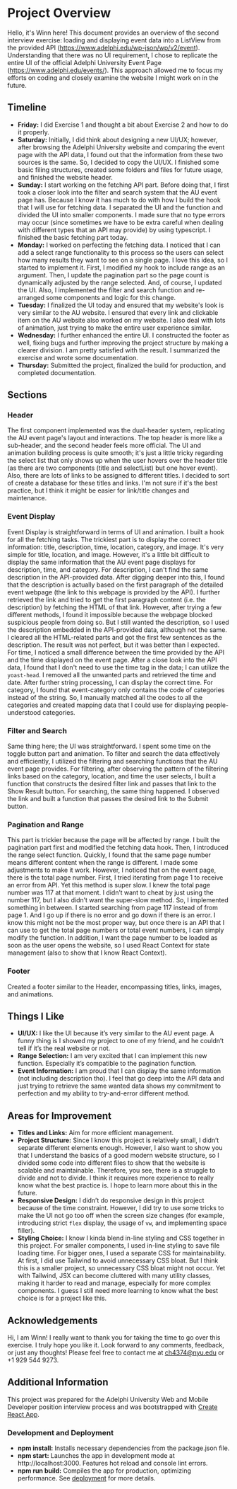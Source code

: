 # Project Overview

Hello, it's Winn here! This document provides an overview of the second interview exercise: loading and displaying event data into a ListView from the provided API (https://www.adelphi.edu/wp-json/wp/v2/event). Understanding that there was no UI requirement, I chose to replicate the entire UI of the official Adelphi University Event Page (https://www.adelphi.edu/events/). This approach allowed me to focus my efforts on coding and closely examine the website I might work on in the future.

## Timeline

- **Friday:** I did Exercise 1 and thought a bit about Exercise 2 and how to do it properly.
- **Saturday:** Initially, I did think about designing a new UI/UX; however, after browsing the Adelphi University website and comparing the event page with the API data, I found out that the information from these two sources is the same. So, I decided to copy the UI/UX. I finished some basic filing structures, created some folders and files for future usage, and finished the website header.
- **Sunday:** I start working on the fetching API part. Before doing that, I first took a closer look into the filter and search system that the AU event page has. Because I know it has much to do with how I build the hook that I will use for fetching data. I separated the UI and the function and divided the UI into smaller components. I made sure that no type errors may occur (since sometimes we have to be extra careful when dealing with different types that an API may provide) by using typescript. I finished the basic fetching part today.
- **Monday:** I worked on perfecting the fetching data. I noticed that I can add a select range functionality to this process so the users can select how many results they want to see on a single page. I love this idea, so I started to implement it. First, I modified my hook to include range as an argument. Then, I update the pagination part so the page count is dynamically adjusted by the range selected. And, of course, I updated the UI. Also, I implemented the filter and search function and re-arranged some components and logic for this change.
- **Tuesday:** I finalized the UI today and ensured that my website's look is very similar to the AU website. I ensured that every link and clickable item on the AU website also worked on my website. I also deal with lots of animation, just trying to make the entire user experience similar.
- **Wednesday:** I further enhanced the entire UI. I constructed the footer as well, fixing bugs and further improving the project structure by making a clearer division. I am pretty satisfied with the result. I summarized the exercise and wrote some documentation.
- **Thursday:** Submitted the project, finalized the build for production, and completed documentation.

## Sections

### Header

The first component implemented was the dual-header system, replicating the AU event page's layout and interactions. The top header is more like a sub-header, and the second header feels more official. The UI and animation building process is quite smooth; it's just a little tricky regarding the select list that only shows up when the user hovers over the header title (as there are two components (title and selectList) but one hover event). Also, there are lots of links to be assigned to different titles. I decided to sort of create a database for these titles and links. I'm not sure if it's the best practice, but I think it might be easier for link/title changes and maintenance.

### Event Display

Event Display is straightforward in terms of UI and animation. I built a hook for all the fetching tasks. The trickiest part is to display the correct information: title, description, time, location, category, and image. It's very simple for title, location, and image. However, it's a little bit difficult to display the same information that the AU event page displays for description, time, and category.
For description, I can't find the same description in the API-provided data. After digging deeper into this, I found that the description is actually based on the first paragraph of the detailed event webpage (the link to this webpage is provided by the API). I further retrieved the link and tried to get the first paragraph content (i.e. the description) by fetching the HTML of that link. However, after trying a few different methods, I found it impossible because the webpage blocked suspicious people from doing so. But I still wanted the description, so I used the description embedded in the API-provided data, although not the same. I cleared all the HTML-related parts and got the first few sentences as the description. The result was not perfect, but it was better than I expected. 
For time, I noticed a small difference between the time provided by the API and the time displayed on the event page. After a close look into the API data, I found that I don't need to use the time tag in the data; I can utilize the `yoast-head`. I removed all the unwanted parts and retrieved the time and date. After further string processing, I can display the correct time.
For category, I found that event-category only contains the code of categories instead of the string. So, I manually matched all the codes to all the categories and created mapping data that I could use for displaying people-understood categories.

### Filter and Search

Same thing here; the UI was straightforward. I spent some time on the toggle button part and animation. To filter and search the data effectively and efficiently, I utilized the filtering and searching functions that the AU event page provides. For filtering, after observing the pattern of the filtering links based on the category, location, and time the user selects, I built a function that constructs the desired filter link and passes that link to the Show Result button. For searching, the same thing happened. I observed the link and built a function that passes the desired link to the Submit button.

### Pagination and Range

This part is trickier because the page will be affected by range. I built the pagination part first and modified the fetching data hook. Then, I introduced the range select function. Quickly, I found that the same page number means different content when the range is different. I made some adjustments to make it work. However, I noticed that on the event page, there is the total page number. First, I tried iterating from page 1 to receive an error from API. Yet this method is super slow. I knew the total page number was 117 at that moment. I didn’t want to cheat by just using the number 117, but I also didn’t want the super-slow method. So, I implemented something in between. I started searching from page 117 instead of from page 1. And I go up if there is no error and go down if there is an error. I know this might not be the most proper way, but once there is an API that I can use to get the total page numbers or total event numbers, I can simply modify the function. In addition, I want the page number to be loaded as soon as the user opens the website, so I used React Context for state management (also to show that I know React Context).

### Footer

Created a footer similar to the Header, encompassing titles, links, images, and animations.

## Things I Like

- **UI/UX:** I like the UI because it’s very similar to the AU event page. A funny thing is I showed my project to one of my friend, and he couldn’t tell if it’s the real website or not.
- **Range Selection:** I am very excited that I can implement this new function. Especially it’s compatible to the pagination function.
- **Event Information:** I am proud that I can display the same information (not including description tho). I feel that go deep into the API data and just trying to retrieve the same wanted data shows my commitment to perfection and my ability to try-and-error different method.

## Areas for Improvement

- **Titles and Links:** Aim for more efficient management.
- **Project Structure:** Since I know this project is relatively small, I didn’t separate different elements enough. However, I also want to show you that I understand the basics of a good modern website structure, so I divided some code into different files to show that the website is scalable and maintainable. Therefore, you see, there is a struggle to divide and not to divide. I think it requires more experience to really know what the best practice is. I hope to learn more about this in the future.
- **Responsive Design:** I didn’t do responsive design in this project because of the time constraint. However, I did try to use some tricks to make the UI not go too off when the screen size changes (for example, introducing strict `flex` display, the usage of `vw`, and implementing space filler).
- **Styling Choice:** I know I kinda blend in-line styling and CSS together in this project. For smaller components, I used in-line styling to save file loading time. For bigger ones, I used a separate CSS for maintainability. At first, I did use Tailwind to avoid unnecessary CSS bloat. But I think this is a smaller project, so unnecessary CSS bloat might not occur. Yet with Tailwind, JSX can become cluttered with many utility classes, making it harder to read and manage, especially for more complex components. I guess I still need more learning to know what the best choice is for a project like this.

## Acknowledgements

Hi, I am Winn! I really want to thank you for taking the time to go over this exercise. I truly hope you like it. Look forward to any comments, feedback, or just any thoughts! Please feel free to contact me at ch4374@nyu.edu or +1 929 544 9273.

## Additional Information

This project was prepared for the Adelphi University Web and Mobile Developer position interview process and was bootstrapped with [Create React App](https://github.com/facebook/create-react-app).

### Development and Deployment

- **npm install:** Installs necessary dependencies from the package.json file.
- **npm start:** Launches the app in development mode at http://localhost:3000. Features hot reload and console lint errors.
- **npm run build:** Compiles the app for production, optimizing performance. See [deployment](https://facebook.github.io/create-react-app/docs/deployment) for more details.
